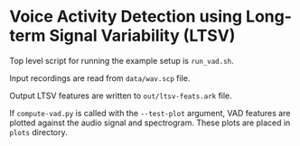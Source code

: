 # Voice Activity Detection using Long-term Signal Variability (LTSV)

Top level script for running the example setup is `run_vad.sh`.

Input recordings are read from `data/wav.scp` file.

Output LTSV features are written to `out/ltsv-feats.ark` file.

If `compute-vad.py` is called with the `--test-plot` argument, VAD features
are plotted against the audio signal and spectrogram. These plots are placed
in `plots` directory.

